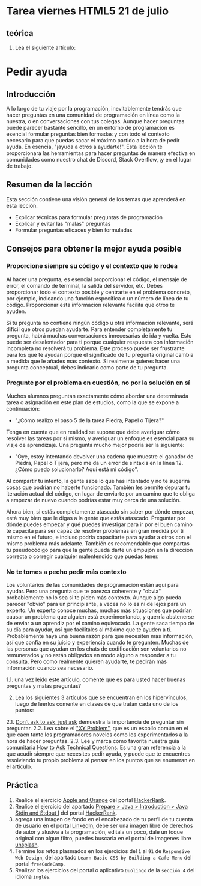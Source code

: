 # Tarea viernes HTML5 21 de julio

## teórica

1. Lea el siguiente artículo:

# Pedir ayuda

## Introducción
A lo largo de tu viaje por la programación, inevitablemente tendrás que hacer preguntas en una comunidad de programación en línea como la nuestra, o en conversaciones con tus colegas. Aunque hacer preguntas puede parecer bastante sencillo, en un entorno de programación es esencial formular preguntas bien formadas y con todo el contexto necesario para que puedas sacar el máximo partido a la hora de pedir ayuda. En esencia, "¡ayuda a otros a ayudarte!". Esta lección te proporcionará las herramientas para hacer preguntas de manera efectiva en comunidades como nuestro chat de Discord, Stack Overflow, ¡y en el lugar de trabajo.

## Resumen de la lección
Esta sección contiene una visión general de los temas que aprenderá en esta lección.

- Explicar técnicas para formular preguntas de programación
- Explicar y evitar las "malas" preguntas
- Formular preguntas eficaces y bien formuladas

## Consejos para obtener la mejor ayuda posible

### Proporcione siempre su código y el contexto que lo rodea

Al hacer una pregunta, es esencial proporcionar el código, el mensaje de error, el comando de terminal, la salida del servidor, etc. Debes proporcionar todo el contexto posible y centrarte en el problema concreto, por ejemplo, indicando una función específica o un número de línea de tu código. Proporcionar esta información relevante facilita que otros te ayuden.

Si tu pregunta no contiene ningún código u otra información relevante, será difícil que otros puedan ayudarte. Para entender completamente tu pregunta, habrá muchas conversaciones innecesarias de ida y vuelta. Esto puede ser desalentador para ti porque cualquier respuesta con información incompleta no resolverá tu problema. Este proceso puede ser frustrante para los que te ayudan porque el significado de tu pregunta original cambia a medida que le añades más contexto. Si realmente quieres hacer una pregunta conceptual, debes indicarlo como parte de tu pregunta.

### Pregunte por el problema en cuestión, no por la solución en sí

Muchos alumnos preguntan exactamente cómo abordar una determinada tarea o asignación en este plan de estudios, como la que se expone a continuación:

- "¿Cómo realizo el paso 5 de la tarea Piedra, Papel o Tijera?"

Tenga en cuenta que en realidad se supone que debe averiguar cómo resolver las tareas por sí mismo, y averiguar un enfoque es esencial para su viaje de aprendizaje. Una pregunta mucho mejor podría ser la siguiente:

- "Oye, estoy intentando devolver una cadena que muestre el ganador de Piedra, Papel o Tijera, pero me da un error de sintaxis en la línea 12. ¿Cómo puedo solucionarlo? Aquí está mi código".

Al compartir tu intento, la gente sabe lo que has intentado y no te sugerirá cosas que podrían no haberte funcionado. También les permite depurar tu iteración actual del código, en lugar de enviarte por un camino que te obliga a empezar de nuevo cuando podrías estar muy cerca de una solución.

Ahora bien, si estás completamente atascado sin saber por dónde empezar, está muy bien que le digas a la gente que estás atascado. Preguntar por dónde puedes empezar y qué puedes investigar para ir por el buen camino te capacita para ser capaz de resolver problemas en gran medida por ti mismo en el futuro, e incluso podría capacitarte para ayudar a otros con el mismo problema más adelante. También es recomendable que compartas tu pseudocódigo para que la gente pueda darte un empujón en la dirección correcta o corregir cualquier malentendido que puedas tener.

### No te tomes a pecho pedir más contexto

Los voluntarios de las comunidades de programación están aquí para ayudar. Pero una pregunta que te parezca coherente y "obvia" probablemente no lo sea si te piden más contexto. Aunque algo pueda parecer "obvio" para un principiante, a veces no lo es ni de lejos para un experto. Un experto conoce muchas, muchas más situaciones que podrían causar un problema que alguien está experimentando, y querría abstenerse de enviar a un aprendiz por el camino equivocado. La gente saca tiempo de su día para ayudar, así que facilítales al máximo que te ayuden a ti. Probablemente haya una buena razón para que necesiten más información, así que confía en su juicio y experiencia cuando te pregunten. Muchas de las personas que ayudan en los chats de codificación son voluntarios no remunerados y no están obligados en modo alguno a responder a tu consulta. Pero como realmente quieren ayudarte, te pedirán más información cuando sea necesario.

  1.1. una vez leido este artículo, comenté que es para usted hacer buenas preguntas y malas preguntas?

2. Lea los siguientes 3 artículos que se encuentran en los hipervínculos, luego de leerlos comente en clases de que tratan cada uno de los puntos:

  2.1. [Don’t ask to ask, just ask](https://dontasktoask.com/) demuestra la importancia de preguntar sin preguntar.
  2.2. Lea sobre el ["XY Problem"](https://xyproblem.info/), que es un escollo común en el que caen tanto los programadores noveles como los experimentados a la hora de hacer preguntas.
  2.3. Lee y marca como favorita nuestra guía comunitaria [How to Ask Technical Questions](https://www.theodinproject.com/guides/community/how_to_ask). Es una gran referencia a la que acudir siempre que necesites pedir ayuda, y puede que te encuentres resolviendo tu propio problema al pensar en los puntos que se enumeran en el artículo.

## Práctica

1. Realice el ejercicio [Apple and Orange](https://www.hackerrank.com/challenges/apple-and-orange/problem?isFullScreen=false) del portal [HackerRank](https://www.hackerrank.com/dashboard).
2. Realice el ejercicio del apartado [Prepare > Java > Introduction > Java Stdin and Stdout I](https://www.hackerrank.com/challenges/java-stdin-and-stdout-1/problem?isFullScreen=true) del portal [HackerRank](https://www.hackerrank.com/dashboard).
3. agrega una imagen de fondo en el encabezado de tu perfil de tu cuenta de usuario en el portal [LinkedIn](https://www.linkedin.com/), debe ser una imagen libre de derechos de autor y alusiva a la programación, editala un poco, dale un toque original con algun filtro, puedes buscarla en el portal de imagenes libre [unsplash](https://unsplash.com).
4. Termine los retos plasmados en los ejercicios del `1` al `91` de `Responsive Web Design`, del apartado `Learn Basic CSS by Building a Cafe Menu` del portal `freeCodeCamp`.
5. Realizar los ejercicios del portal o aplicativo `Duolingo` de la `sección 4` del idioma `inglés`.